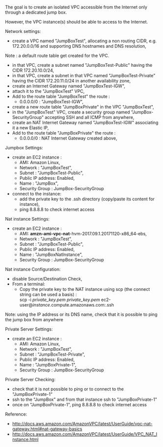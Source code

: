 The goal is to create an isolated VPC accessible from the Internet only through a dedicated jump box.

However, the VPC instance(s) should be able to access to the Internet.

Network settings:
- create a VPC named "JumpBoxTest", allocating a non routing CIDR, e.g. 172.20.0.0/16 and supporting DNS hostnames and DNS resolution,


Note : a default route table get created for the VPC.


- in that VPC, create a subnet named "JumpBoxTest-Public" having the CIDR 172.20.10.0/24,
- in that VPC, create a subnet in that VPC named "JumpBoxTest-Private" having the CIDR 172.20.11.0/24 in another availability zone,
- create an Internet Gateway named "JumpBoxTest-IGW",
- attach it to the "JumpBoxTest" VPC,
- Add to the route table "JumpBoxTest" the route :
  - 0.0.0.0/0 : "JumpBoxTest-IGW",
- create a new route table "JumpBoxPrivate" in the VPC "JumpBoxTest",
- in the "JumpBoxTest" VPC, create a security group named "JumpBox-SecurityGroup" accepting SSH and all ICMP from anywhere,
- create an NAT Internet Gateway named "JumpBoxTest-IGW" associating it a new Elastic IP,
- Add to the route table "JumpBoxPrivate" the route :
  - 0.0.0.0/0 : NAT Internet Gateway created above,

Jumpbox Settings:
- create an EC2 instance :
   - AMI: Amazon Linux,
   - Network : "JumpBoxTest",
   - Subnet : "JumpBoxTest-Public",
   - Public IP address: Enabled,
   - Name : "JumpBox",
   - Security Group : JumpBox-SecurityGroup
- connect to the instance:
  - add the private key to the .ssh directory (copy/paste its content for instance),
  - ping 8.8.8.8 to check internet access

Nat instance Settings:
- create an EC2 instance :
   - AMI: **amzn-ami-vpc-nat**-hvm-2017.09.1.20171120-x86_64-ebs,
   - Network : "JumpBoxTest",
   - Subnet : "JumpBoxTest-Public",
   - Public IP address: Enabled,
   - Name : "JumpBoxNatInstance",
   - Security Group : JumpBox-SecurityGroup
    
Nat instance Configuration:
- disable Source/Destination Check,
- From a terminal:
  - Copy the private key to the NAT instance using scp (the connect string can be used a basis) :   
    scp -i *private_key.pem* *private_key.pem* ec2-user@*instance*.compute.amazonaws.com:.ssh


Note: using the IP address or its DNS name, check that it is possible to ping the jump box from anywhere


Private Server Settings:
- create an EC2 instance :
   - AMI: Amazon Linux,
   - Network : "JumpBoxTest",
   - Subnet : "JumpBoxTest-Private",
   - Public IP address: Enabled,
   - Name : "JumpBoxPrivate-1",
   - Security Group : JumpBox-SecurityGroup

Private Server Checking:
- check that it is not possible to ping or to connect to the "JumpBoxPrivate-1"
- ssh to the "JumpBox" and from that instance ssh to "JumpBoxPrivate-1"
- once on "JumpBoxPrivate-1", ping 8.8.8.8 to check internet access


Reference:
- http://docs.aws.amazon.com/AmazonVPC/latest/UserGuide/vpc-nat-gateway.html#nat-gateway-basics
- http://docs.aws.amazon.com/AmazonVPC/latest/UserGuide/VPC_NAT_Instance.html
